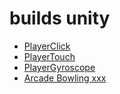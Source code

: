# builds unity

* [PlayerClick](./player/index.html)
* [PlayerTouch](./playertouch/index.html)
* [PlayerGyroscope](./playergyro/index.html)
* [Arcade Bowling xxx](./index_new.html)


